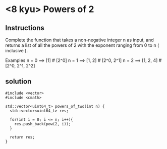 # <8 kyu> Powers of 2

## Instructions

Complete the function that takes a non-negative integer n as input, and returns a list of all the powers of 2 with the exponent ranging from 0 to n ( inclusive ).

Examples
n = 0  ==> [1]        # [2^0]
n = 1  ==> [1, 2]     # [2^0, 2^1]
n = 2  ==> [1, 2, 4]  # [2^0, 2^1, 2^2]

## solution

```
#include <vector>
#include <cmath>

std::vector<uint64_t> powers_of_two(int n) {
  std::vector<uint64_t> res;
  
  for(int i = 0; i <= n; i++){
    res.push_back(pow(2, i));
  }
  
  return res;
}
```
